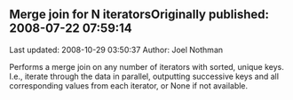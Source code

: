 ## Merge join for N iteratorsOriginally published: 2008-07-22 07:59:14 
Last updated: 2008-10-29 03:50:37 
Author: Joel Nothman 
 
Performs a merge join on any number of iterators with sorted, unique keys. I.e., iterate through the data in parallel, outputting successive keys and all corresponding values from each iterator, or None if not available.